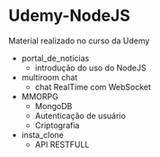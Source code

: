 # Udemy-NodeJS
Material realizado no curso da Udemy



<!--ts-->
   * portal_de_noticias 
      * introdução do uso do NodeJS
   * multiroom chat 
      *  chat RealTime com WebSocket
   * MMORPG 
      * MongoDB
      * Autenticação de usuário 
      * Criptografia
   * insta_clone 
      * API RESTFULL
  
<!--te-->
